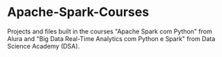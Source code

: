 # Apache-Spark-Courses
Projects and files built in the courses "Apache Spark com Python" from Alura and "Big Data Real-Time Analytics com Python e Spark" from Data Science Academy (DSA).

